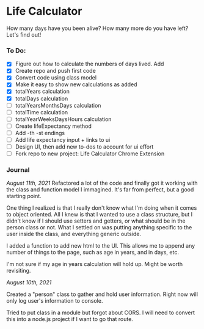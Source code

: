 # Life Calculator

How many days have you been alive? How many more do you have left? Let's find out!

### To Do:  

 - [x] Figure out how to calculate the numbers of days lived. Add 
 - [x] Create repo and push first code
 - [x] Convert code using class model 
 - [x] Make it easy to show new calculations as added
 - [x] totalYears calculation
 - [x] totalDays calculation
 - [ ] totalYearsMonthsDays calculation
 - [ ] totalTime calculation
 - [ ] totalYearWeeksDaysHours calculation
 - [ ] Create lifeExpectancy method
 - [ ] Add -th -st endings
 - [ ] Add life expectancy input + links to ui
 - [ ] Design UI, then add new to-dos to account for ui effort
 - [ ] Fork repo to new project: Life Calculator Chrome Extension

### Journal
  
*August 11th, 2021*
Refactored a lot of the code and finally got it working with the class and function model I immagined. It's far from perfect, but a good starting point. 

One thing I realized is that I really don't know what I'm doing when it comes to object oriented. All I knew is that I wanted to use a class structure, but I didn't know if I should use setters and getters, or what should be in the person class or not. What I settled on was putting anything specific to the user inside the class, and everything generic outside. 

I added a function to add new html to the UI. This allows me to append any number of things to the page, such as age in years, and in days, etc. 

I'm not sure if my age in years calculation will hold up. Might be worth revisiting. 

*August 10th, 2021*

Created a "person" class to gather and hold user information. Right now will only log user's information to console. 

Tried to put class in a module but forgot about CORS. I will need to convert this into a node.js project if I want to go that route. 
